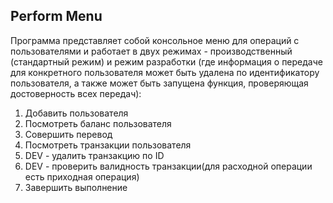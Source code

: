 ## Perform Menu

Программа представляет собой консольное меню для операций с пользователями и работает в двух режимах - производственный (стандартный режим) и режим разработки (где информация о передаче для конкретного пользователя может быть удалена по идентификатору пользователя, а также может быть запущена функция, проверяющая достоверность всех передач):

1. Добавить пользователя
2. Посмотреть баланс пользователя
3. Совершить перевод
4. Посмотреть транзакции пользователя
5. DEV - удалить транзакцию по ID
6. DEV - проверить валидность транзакции(для расходной операции есть приходная операция)
7. Завершить выполнение
